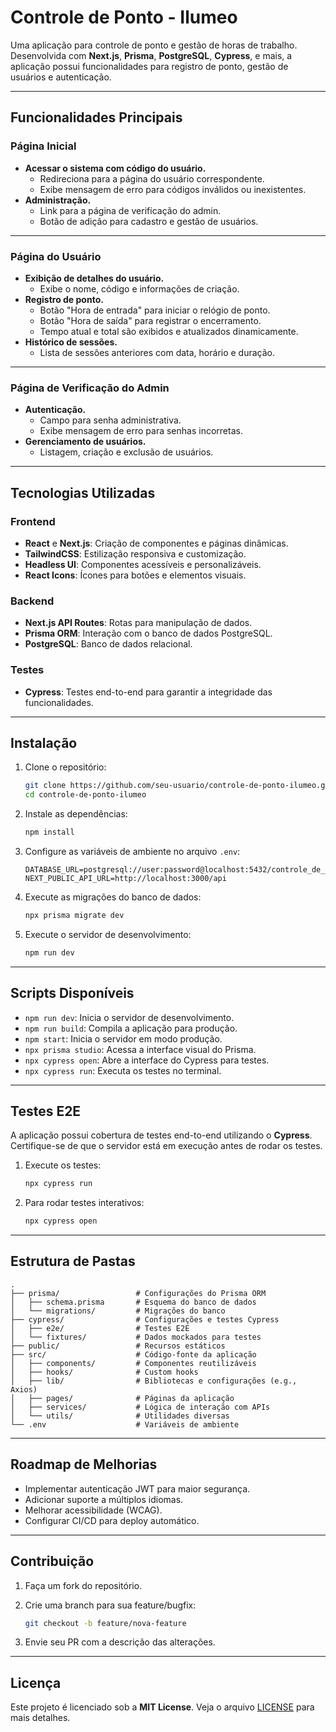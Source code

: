 # **Controle de Ponto - Ilumeo**

Uma aplicação para controle de ponto e gestão de horas de trabalho. Desenvolvida com **Next.js**, **Prisma**, **PostgreSQL**, **Cypress**, e mais, a aplicação possui funcionalidades para registro de ponto, gestão de usuários e autenticação.

---

## **Funcionalidades Principais**

### **Página Inicial**

- **Acessar o sistema com código do usuário.**
  - Redireciona para a página do usuário correspondente.
  - Exibe mensagem de erro para códigos inválidos ou inexistentes.
- **Administração.**
  - Link para a página de verificação do admin.
  - Botão de adição para cadastro e gestão de usuários.

---

### **Página do Usuário**

- **Exibição de detalhes do usuário.**
  - Exibe o nome, código e informações de criação.
- **Registro de ponto.**
  - Botão "Hora de entrada" para iniciar o relógio de ponto.
  - Botão "Hora de saída" para registrar o encerramento.
  - Tempo atual e total são exibidos e atualizados dinamicamente.
- **Histórico de sessões.**
  - Lista de sessões anteriores com data, horário e duração.

---

### **Página de Verificação do Admin**

- **Autenticação.**
  - Campo para senha administrativa.
  - Exibe mensagem de erro para senhas incorretas.
- **Gerenciamento de usuários.**
  - Listagem, criação e exclusão de usuários.

---

## **Tecnologias Utilizadas**

### **Frontend**

- **React** e **Next.js**: Criação de componentes e páginas dinâmicas.
- **TailwindCSS**: Estilização responsiva e customização.
- **Headless UI**: Componentes acessíveis e personalizáveis.
- **React Icons**: Ícones para botões e elementos visuais.

### **Backend**

- **Next.js API Routes**: Rotas para manipulação de dados.
- **Prisma ORM**: Interação com o banco de dados PostgreSQL.
- **PostgreSQL**: Banco de dados relacional.

### **Testes**

- **Cypress**: Testes end-to-end para garantir a integridade das funcionalidades.

---

## **Instalação**

1. Clone o repositório:

   ```bash
   git clone https://github.com/seu-usuario/controle-de-ponto-ilumeo.git
   cd controle-de-ponto-ilumeo
   ```

2. Instale as dependências:

   ```bash
   npm install
   ```

3. Configure as variáveis de ambiente no arquivo `.env`:

   ```env
   DATABASE_URL=postgresql://user:password@localhost:5432/controle_de_ponto
   NEXT_PUBLIC_API_URL=http://localhost:3000/api
   ```

4. Execute as migrações do banco de dados:

   ```bash
   npx prisma migrate dev
   ```

5. Execute o servidor de desenvolvimento:

   ```bash
   npm run dev
   ```

---

## **Scripts Disponíveis**

- `npm run dev`: Inicia o servidor de desenvolvimento.
- `npm run build`: Compila a aplicação para produção.
- `npm start`: Inicia o servidor em modo produção.
- `npx prisma studio`: Acessa a interface visual do Prisma.
- `npx cypress open`: Abre a interface do Cypress para testes.
- `npx cypress run`: Executa os testes no terminal.

---

## **Testes E2E**

A aplicação possui cobertura de testes end-to-end utilizando o **Cypress**. Certifique-se de que o servidor está em execução antes de rodar os testes.

1. Execute os testes:

   ```bash
   npx cypress run
   ```

2. Para rodar testes interativos:

   ```bash
   npx cypress open
   ```

---

## **Estrutura de Pastas**

```plaintext
.
├── prisma/                 # Configurações do Prisma ORM
│   ├── schema.prisma       # Esquema do banco de dados
│   └── migrations/         # Migrações do banco
├── cypress/                # Configurações e testes Cypress
│   ├── e2e/                # Testes E2E
│   └── fixtures/           # Dados mockados para testes
├── public/                 # Recursos estáticos
├── src/                    # Código-fonte da aplicação
│   ├── components/         # Componentes reutilizáveis
│   ├── hooks/              # Custom hooks
│   ├── lib/                # Bibliotecas e configurações (e.g., Axios)
│   ├── pages/              # Páginas da aplicação
│   ├── services/           # Lógica de interação com APIs
│   └── utils/              # Utilidades diversas
└── .env                    # Variáveis de ambiente
```

---

## **Roadmap de Melhorias**

- Implementar autenticação JWT para maior segurança.
- Adicionar suporte a múltiplos idiomas.
- Melhorar acessibilidade (WCAG).
- Configurar CI/CD para deploy automático.

---

## **Contribuição**

1. Faça um fork do repositório.
2. Crie uma branch para sua feature/bugfix:

   ```bash
   git checkout -b feature/nova-feature
   ```

3. Envie seu PR com a descrição das alterações.

---

## **Licença**

Este projeto é licenciado sob a **MIT License**. Veja o arquivo [LICENSE](LICENSE) para mais detalhes.
